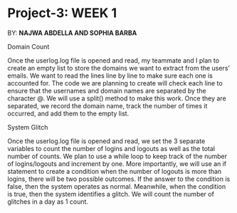 # Project-3: WEEK 1

BY: **NAJWA ABDELLA AND SOPHIA BARBA**

Domain Count

Once the userlog.log file is opened and read, my teammate and I plan to create an empty list to store the domains we want to extract from the users’ emails. We want to read the lines line by line to make sure each one is accounted for. The code we are planning to create will check each line to ensure that the usernames and domain names are separated by the character @. We will use a split() method to make this work. Once they are separated, we record the domain name, track the number of times it occurred, and add them to the empty list. 

System Glitch

Once the userlog.log file is opened and read, we set the 3 separate variables to count the number of logins and logouts as well as the total number of counts. We plan to use a while loop to keep track of the number of logins/logouts and increment by one. More importantly, we will use an if statement to create a condition when the number of logouts is more than logins, there will be two possible outcomes. If the answer to the condition is false, then the system operates as normal. Meanwhile, when the condition is true, then the system identifies a glitch. We will count the number of glitches in a day as 1 count.
